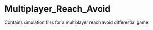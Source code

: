 # Multiplayer_Reach_Avoid
Contains simulation files for a multiplayer reach avoid differential game
